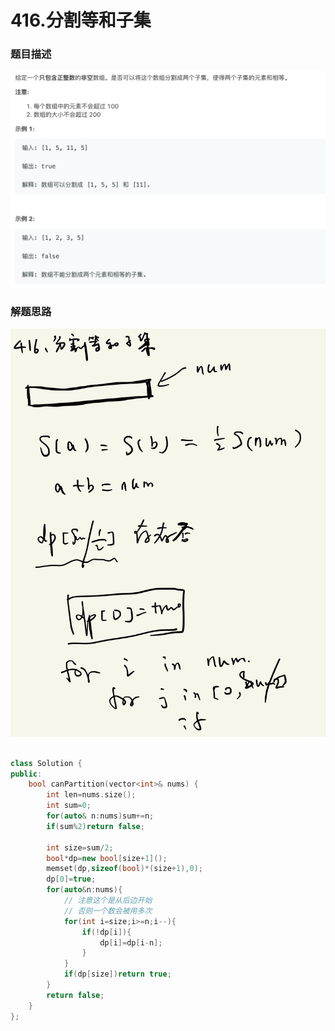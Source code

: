 # 416.分割等和子集   
### 题目描述   

![image-20190907224659857](README.assets/image-20190907224659857.png)

### 解题思路

![image-20190907224644232](README.assets/image-20190907224644232.png)

```cpp

class Solution {
public:
    bool canPartition(vector<int>& nums) {
        int len=nums.size();
        int sum=0;
        for(auto& n:nums)sum+=n;
        if(sum%2)return false;
        
        int size=sum/2;
        bool*dp=new bool[size+1]();
        memset(dp,sizeof(bool)*(size+1),0);
        dp[0]=true;
        for(auto&n:nums){
            // 注意这个是从后边开始
            // 否则一个数会被用多次
            for(int i=size;i>=n;i--){
                if(!dp[i]){
                    dp[i]=dp[i-n];
                }
            } 
            if(dp[size])return true;
        }
        return false;
    }
};
```

